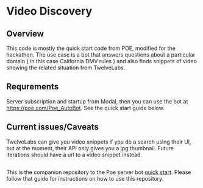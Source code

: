 # Video Discovery

## Overview

This code is mostly the quick start code from POE, modified for the hackathon.  The use case is a bot that
answers questions about a particular domain ( in this case California DMV rules ) and also finds snippets
of video showing the related situation from TwelveLabs.  

## Requrements

Server subscription and startup from Modal, then you can use the bot at https://poe.com/Poe_AutoBot.  See the quick start guide below.

## Current issues/Caveats

TwelveLabs can give you video snippets if you do a search using their UI, but at the moment, their API
only gives you a jpg thumbnail.  Future iterations should have a url to a video snippet instead.

## 
This is the companion repository to the Poe server bot
[quick start](https://developer.poe.com/server-bots/quick-start). Please follow that
guide for instructions on how to use this repository.
